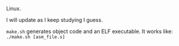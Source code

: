 Linux.

I will update as I keep studying I guess.

```make.sh``` generates object code and an ELF executable. It works like: ```./make.sh [asm_file.s]```
